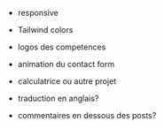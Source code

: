 - responsive
- Tailwind colors

- logos des competences
- animation du contact form

- calculatrice ou autre projet
- traduction en anglais?

- commentaires en dessous des posts?
